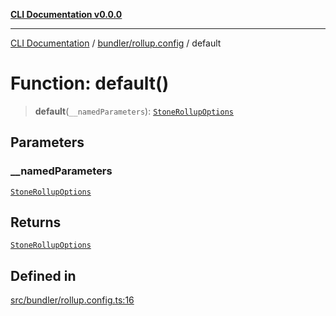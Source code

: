 [**CLI Documentation v0.0.0**](../../../README.md)

***

[CLI Documentation](../../../modules.md) / [bundler/rollup.config](../README.md) / default

# Function: default()

> **default**(`__namedParameters`): [`StoneRollupOptions`](../interfaces/StoneRollupOptions.md)

## Parameters

### \_\_namedParameters

[`StoneRollupOptions`](../interfaces/StoneRollupOptions.md)

## Returns

[`StoneRollupOptions`](../interfaces/StoneRollupOptions.md)

## Defined in

[src/bundler/rollup.config.ts:16](https://github.com/stonemjs/cli/blob/7903e21087d732d9d42947a348eb3c473963e042/src/bundler/rollup.config.ts#L16)
